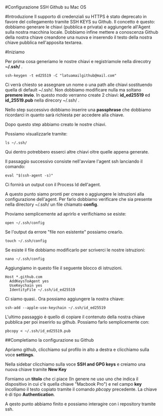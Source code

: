 #Configurazione SSH Github su Mac OS

#Introduzione
Il supporto di credenziali su HTTPS è stato deprecato in favore del collegamento tramite SSH KEYS su Github. Il concetto è questo: dobbiamo generare le chiavi (pubblica e privata) e aggiungerle all'Agent sulla nostra macchina locale. Dobbiamo infine mettere a conoscenza Github della nostra chiave creandone una nuova e inserendo il testo della nostra chiave pubblica nell'apposita textarea. 

#Iniziamo

Per prima cosa generiamo le nostre chiavi e registriamole nella direcotry <b>~/.ssh/</b> .
<pre><code>ssh-keygen -t ed25519 -C "latuamailgithub@mail.com"</code></pre>

Ci verrà chiesto se assegnare un nome o una path alle chiavi sostituendo quella di default ~/.ssh/. Non dobbiamo modificare nulla ma soltano <b>premere invio</b>. In questo modo verranno create 2 chiavi: <b>id_ed25519</b> ed <b>id_25519.pub</b> nella direcory ~/.ssh/ . 

Nello step successivo dobbiamo inserire una <b>passphrase</b> che dobbiamo ricordarci in quanto sarà richiesta per accedere alla chiave. 

Dopo questo step abbiamo creato le nostre chiavi.

Possiamo visualizzarle tramite: 
<pre><code>ls ~/.ssh/</code></pre>
Qui dentro potrebbero esserci altre chiavi oltre quelle appena generate. 

Il passaggio successivo consiste nell'avviare l'agent ssh lanciando il comando:
<pre><code>eval "$(ssh-agent -s)"</code></pre>
Ci fornirà un output con il Process Id dell'agent. 

A questo punto siamo pronti per creare o aggiungere le istruzioni alla configurazione dell'agent. Per farlo dobbiamo verificare che sia presente nella directory ~/.ssh/ un file chiamato <b>config</b>. 

Proviamo semplicemente ad aprirlo e verifichiamo se esiste:

<pre><code>open ~/.ssh/config</code></pre>

Se l'output da errore "file non esistente" possiamo crearlo.

<pre><code>touch ~/.ssh/config</code></pre>

Se esiste il file dobbiamo modificarlo per scriverci le nostre istruzioni:

<pre><code>nano ~/.ssh/config</code></pre>
Aggiungiamo in questo file il seguente blocco di istruzioni. 
<pre><code>Host *.github.com
  AddKeysToAgent yes
  UseKeychain yes
  IdentityFile ~/.ssh/id_ed25519</code></pre>

  Ci siamo quasi.. 
  Ora possiamo aggiungere la nostra chiave:
  <pre><code>ssh-add --apple-use-keychain ~/.ssh/id_ed25519
</code></pre>

L'ultimo passaggio è quello di copiare il contenuto della nostra chiave pubblica per poi inserirlo su github. Possiamo farlo semplicemente con: 
<pre><code>pbcopy < ~/.ssh/id_ed25519.pub
</code></pre>

##Completiamo la configurazione su Github

Apriamo github, clicchiamo sul profilo in alto a destra e clicchiamo sulla voce <b>settings</b>.

Nella sidebar clicchiamo sulla voce <b>SSH and GPG keys</b> e creiamo una nuova chiave tramite <b>New Key</b>

Forniamo un <b>titolo</b> che ci piace (In genere ne uso uno che indica il dispositivo in cui c'è quella chiave "Macbook Pro")
e nel campo <b>key</b> incolliamo il testo copiato tramite il comando <em>pbcopy</em> precedente. 
La chiave è di tipo <b>Authentication</b>.

A qesto punto abbiamo finito e possiamo interagire con i repository tramite ssh. 